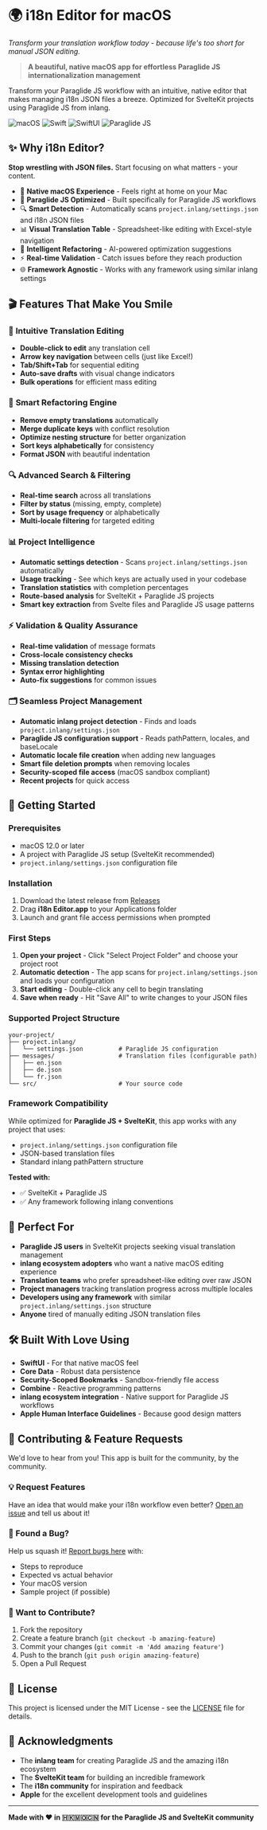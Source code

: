 # 🌍 i18n Editor for macOS

*Transform your translation workflow today - because life's too short for manual JSON editing.*

> **A beautiful, native macOS app for effortless Paraglide JS internationalization management**

Transform your Paraglide JS workflow with an intuitive, native editor that makes managing i18n JSON files a breeze. Optimized for SvelteKit projects using Paraglide JS from inlang.

![macOS](https://img.shields.io/badge/macOS-000000?style=for-the-badge&logo=apple&logoColor=white)
![Swift](https://img.shields.io/badge/Swift-FA7343?style=for-the-badge&logo=swift&logoColor=white)
![SwiftUI](https://img.shields.io/badge/SwiftUI-0066CC?style=for-the-badge&logo=swift&logoColor=white)
![Paraglide JS](https://img.shields.io/badge/Paraglide_JS-00D4AA?style=for-the-badge&logo=data:image/svg+xml;base64,PHN2ZyB3aWR0aD0iMjQiIGhlaWdodD0iMjQiIHZpZXdCb3g9IjAgMCAyNCAyNCIgZmlsbD0ibm9uZSIgeG1sbnM9Imh0dHA6Ly93d3cudzMub3JnLzIwMDAvc3ZnIj4KPHBhdGggZD0iTTEyIDJMMTMuMDkgOC4yNkwyMCA5TDEzLjA5IDE1Ljc0TDEyIDIyTDEwLjkxIDE1Ljc0TDQgOUwxMC45MSA4LjI2TDEyIDJaIiBmaWxsPSJ3aGl0ZSIvPgo8L3N2Zz4K&logoColor=white)

## ✨ Why i18n Editor?

**Stop wrestling with JSON files.** Start focusing on what matters - your content.

- 🎯 **Native macOS Experience** - Feels right at home on your Mac
- 🚀 **Paraglide JS Optimized** - Built specifically for Paraglide JS workflows
- 🔍 **Smart Detection** - Automatically scans `project.inlang/settings.json` and i18n JSON files
- 📊 **Visual Translation Table** - Spreadsheet-like editing with Excel-style navigation
- 🧠 **Intelligent Refactoring** - AI-powered optimization suggestions
- ⚡ **Real-time Validation** - Catch issues before they reach production
- 🌐 **Framework Agnostic** - Works with any framework using similar inlang settings

## 🎬 Features That Make You Smile

### 📝 **Intuitive Translation Editing**
- **Double-click to edit** any translation cell
- **Arrow key navigation** between cells (just like Excel!)
- **Tab/Shift+Tab** for sequential editing
- **Auto-save drafts** with visual change indicators
- **Bulk operations** for efficient mass editing

### 🔧 **Smart Refactoring Engine**
- **Remove empty translations** automatically
- **Merge duplicate keys** with conflict resolution
- **Optimize nesting structure** for better organization
- **Sort keys alphabetically** for consistency
- **Format JSON** with beautiful indentation

### 🔍 **Advanced Search & Filtering**
- **Real-time search** across all translations
- **Filter by status** (missing, empty, complete)
- **Sort by usage frequency** or alphabetically
- **Multi-locale filtering** for targeted editing

### 📊 **Project Intelligence**
- **Automatic settings detection** - Scans `project.inlang/settings.json` automatically
- **Usage tracking** - See which keys are actually used in your codebase
- **Translation statistics** with completion percentages
- **Route-based analysis** for SvelteKit + Paraglide JS projects
- **Smart key extraction** from Svelte files and Paraglide JS usage patterns

### ⚡ **Validation & Quality Assurance**
- **Real-time validation** of message formats
- **Cross-locale consistency checks**
- **Missing translation detection**
- **Syntax error highlighting**
- **Auto-fix suggestions** for common issues

### 🗂️ **Seamless Project Management**
- **Automatic inlang project detection** - Finds and loads `project.inlang/settings.json`
- **Paraglide JS configuration support** - Reads pathPattern, locales, and baseLocale
- **Automatic locale file creation** when adding new languages
- **Smart file deletion prompts** when removing locales
- **Security-scoped file access** (macOS sandbox compliant)
- **Recent projects** for quick access

## 🚀 Getting Started

### Prerequisites
- macOS 12.0 or later
- A project with Paraglide JS setup (SvelteKit recommended)
- `project.inlang/settings.json` configuration file

### Installation
1. Download the latest release from [Releases](../../releases)
2. Drag **i18n Editor.app** to your Applications folder
3. Launch and grant file access permissions when prompted

### First Steps
1. **Open your project** - Click "Select Project Folder" and choose your project root
2. **Automatic detection** - The app scans for `project.inlang/settings.json` and loads your configuration
3. **Start editing** - Double-click any cell to begin translating
4. **Save when ready** - Hit "Save All" to write changes to your JSON files

### Supported Project Structure
```
your-project/
├── project.inlang/
│   └── settings.json          # Paraglide JS configuration
├── messages/                  # Translation files (configurable path)
│   ├── en.json
│   ├── de.json
│   └── fr.json
└── src/                       # Your source code
```

### Framework Compatibility
While optimized for **Paraglide JS + SvelteKit**, this app works with any project that uses:
- `project.inlang/settings.json` configuration file
- JSON-based translation files
- Standard inlang pathPattern structure

**Tested with:**
- ✅ SvelteKit + Paraglide JS
- ✅ Any framework following inlang conventions

## 🎯 Perfect For

- **Paraglide JS users** in SvelteKit projects seeking visual translation management
- **inlang ecosystem adopters** who want a native macOS editing experience
- **Translation teams** who prefer spreadsheet-like editing over raw JSON
- **Project managers** tracking translation progress across multiple locales
- **Developers using any framework** with similar `project.inlang/settings.json` structure
- **Anyone** tired of manually editing JSON translation files

## 🛠️ Built With Love Using

- **SwiftUI** - For that native macOS feel
- **Core Data** - Robust data persistence
- **Security-Scoped Bookmarks** - Sandbox-friendly file access
- **Combine** - Reactive programming patterns
- **inlang ecosystem integration** - Native support for Paraglide JS workflows
- **Apple Human Interface Guidelines** - Because good design matters

## 🤝 Contributing & Feature Requests

We'd love to hear from you! This app is built for the community, by the community.

### 💡 Request Features
Have an idea that would make your i18n workflow even better?
[Open an issue](../../issues/new) and tell us about it!

### 🐛 Found a Bug?
Help us squash it! [Report bugs here](../../issues/new) with:
- Steps to reproduce
- Expected vs actual behavior
- Your macOS version
- Sample project (if possible)

### 🔧 Want to Contribute?
1. Fork the repository
2. Create a feature branch (`git checkout -b amazing-feature`)
3. Commit your changes (`git commit -m 'Add amazing feature'`)
4. Push to the branch (`git push origin amazing-feature`)
5. Open a Pull Request

## 📄 License

This project is licensed under the MIT License - see the [LICENSE](LICENSE) file for details.

## 🙏 Acknowledgments

- The **inlang team** for creating Paraglide JS and the amazing i18n ecosystem
- The **SvelteKit team** for building an incredible framework
- The **i18n community** for inspiration and feedback
- **Apple** for the excellent development tools and guidelines

---

**Made with ❤️ in 🇭🇰🇲🇴🇨🇳 for the Paraglide JS and SvelteKit community**
